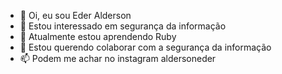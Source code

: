 - 👋 Oi, eu sou Eder Alderson
- 👀 Estou interessado em segurança da informação
- 🌱 Atualmente estou aprendendo Ruby
- 💞️ Estou querendo colaborar com a segurança da informação
- 📫 Podem me achar no instagram aldersoneder
